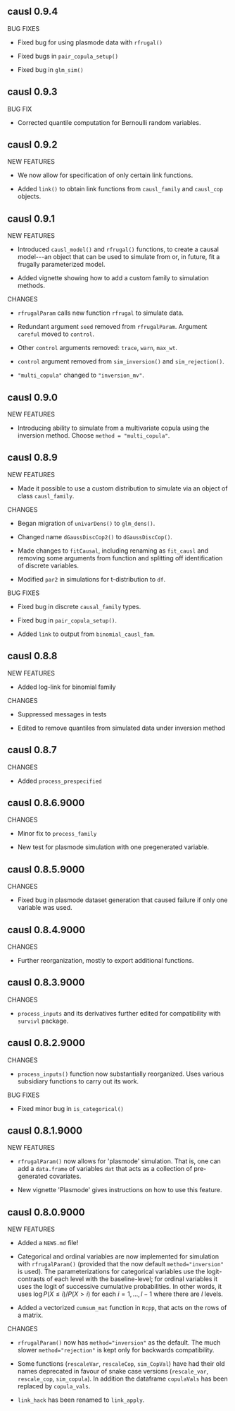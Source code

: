 causl 0.9.4
-------------------------------------------------------------------------------

BUG FIXES

 * Fixed bug for using plasmode data with `rfrugal()`
 
 * Fixed bugs in `pair_copula_setup()`
 
 * Fixed bug in `glm_sim()`



causl 0.9.3
-------------------------------------------------------------------------------

BUG FIX

 * Corrected quantile computation for Bernoulli random variables.



causl 0.9.2
-------------------------------------------------------------------------------

NEW FEATURES

 * We now allow for specification of only certain link functions.
 
 * Added `link()` to obtain link functions from `causl_family` and `causl_cop`
 objects.
 


causl 0.9.1
-------------------------------------------------------------------------------

NEW FEATURES

 * Introduced `causl_model()` and `rfrugal()` functions, to create a causal 
 model---an object that can be used to simulate from or, in future, fit a 
 frugally parameterized model.

 * Added vignette showing how to add a custom family to simulation methods.
 

CHANGES

 * `rfrugalParam` calls new function `rfrugal` to simulate data.

 * Redundant argument `seed` removed from `rfrugalParam`.  Argument `careful` 
 moved to `control`.
 
 * Other `control` arguments removed: `trace`, `warn`, `max_wt`.
 
 * `control` argument removed from `sim_inversion()` and `sim_rejection()`.

 * `"multi_copula"` changed to `"inversion_mv"`.



causl 0.9.0
-------------------------------------------------------------------------------

NEW FEATURES

 * Introducing ability to simulate from a multivariate copula using the 
 inversion method.  Choose `method = "multi_copula"`.



causl 0.8.9
-------------------------------------------------------------------------------

NEW FEATURES

 * Made it possible to use a custom distribution to simulate via an object of 
 class `causl_family`.


CHANGES

 * Began migration of `univarDens()` to `glm_dens()`.

 * Changed name `dGaussDiscCop2()` to `dGaussDiscCop()`.
 
 * Made changes to `fitCausal`, including renaming as `fit_causl` and removing
 some arguments from function and splitting off identification of discrete
 variables.
 
 * Modified `par2` in simulations for t-distribution to `df`.


BUG FIXES

 * Fixed bug in discrete `causal_family` types.
 
 * Fixed bug in `pair_copula_setup()`.
 
 * Added `link` to output from `binomial_causl_fam`.



causl 0.8.8
-------------------------------------------------------------------------------

NEW FEATURES

 * Added log-link for binomial family


CHANGES
 
 * Suppressed messages in tests
 
 * Edited to remove quantiles from simulated data under inversion method



causl 0.8.7
-------------------------------------------------------------------------------

CHANGES

 * Added `process_prespecified`



causl 0.8.6.9000
-------------------------------------------------------------------------------

CHANGES

 * Minor fix to `process_family`

 * New test for plasmode simulation with one pregenerated variable.



causl 0.8.5.9000
-------------------------------------------------------------------------------

CHANGES

 * Fixed bug in plasmode dataset generation that caused failure if only one 
 variable was used.



causl 0.8.4.9000
-------------------------------------------------------------------------------

CHANGES

 * Further reorganization, mostly to export additional functions.

 

causl 0.8.3.9000
-------------------------------------------------------------------------------

CHANGES

 * `process_inputs` and its derivatives further edited for compatibility with 
 `survivl` package.



causl 0.8.2.9000
-------------------------------------------------------------------------------

CHANGES

 * `process_inputs()` function now substantially reorganized.  Uses various 
 subsidiary functions to carry out its work.


BUG FIXES

 * Fixed minor bug in `is_categorical()`



causl 0.8.1.9000
-------------------------------------------------------------------------------

NEW FEATURES

 * `rfrugalParam()` now allows for 'plasmode' simulation.  That is, one can add
 a `data.frame` of variables `dat` that acts as a collection of pre-generated
 covariates.
 
 * New vignette 'Plasmode' gives instructions on how to use this feature.
 
 

causl 0.8.0.9000
-------------------------------------------------------------------------------

NEW FEATURES

 * Added a `NEWS.md` file!

 * Categorical and ordinal variables are now implemented for simulation with
 `rfrugalParam()` (provided that the now default `method="inversion"` is used).  The
 parameterizations for categorical variables use the logit-contrasts of each
 level with the baseline-level; for ordinal variables it uses the logit of
 successive cumulative probabilities.  In other words, it uses 
 $\log P(X \leq i)/P(X > i)$ for
 each $i = 1,\ldots,l-1$ where there are $l$ levels.
 
 * Added a vectorized `cumsum_mat` function in `Rcpp`, that acts on the rows of 
 a matrix.
 

CHANGES

 * `rfrugalParam()` now has `method="inversion"` as the default.  The much
 slower `method="rejection"` is kept only for backwards compatibility.

 * Some functions (`rescaleVar`, `rescaleCop`, `sim_CopVal`) have had their old 
 names deprecated in favour of snake case versions (`rescale_var`, `rescale_cop`,
 `sim_copula`).  In addition the dataframe `copulaVals` has been replaced by 
 `copula_vals`.
 
 * `link_hack` has been renamed to `link_apply`.
